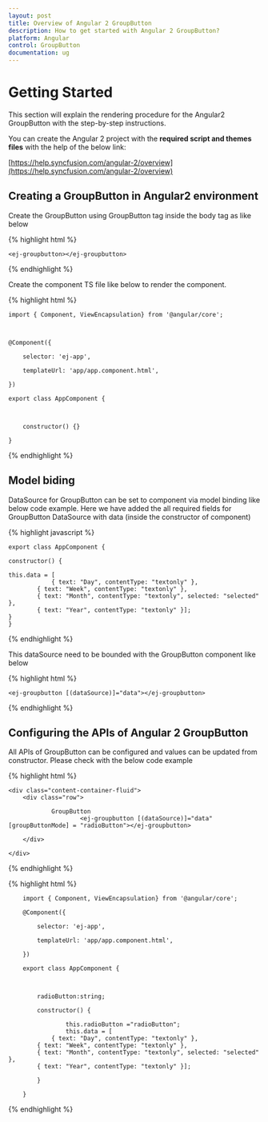 ```yaml
---
layout: post
title: Overview of Angular 2 GroupButton
description: How to get started with Angular 2 GroupButton?
platform: Angular
control: GroupButton
documentation: ug
---
```


# Getting Started

This section will explain the rendering procedure for the Angular2 GroupButton with the step-by-step instructions.

You can create the Angular 2 project with the **required script and themes files** with the help of the below link:

[https://help.syncfusion.com/angular-2/overview](https://help.syncfusion.com/angular-2/overview)


## Creating a GroupButton in Angular2 environment

Create the GroupButton using GroupButton tag inside the body tag as like below

{% highlight html %}

    <ej-groupbutton></ej-groupbutton>

{% endhighlight %}


Create the component TS file like below to render the component.

{% highlight html %}

    import { Component, ViewEncapsulation} from '@angular/core';



    @Component({

        selector: 'ej-app',

        templateUrl: 'app/app.component.html',

    })

    export class AppComponent {



        constructor() {}

    }

{% endhighlight %}


## Model biding

DataSource for GroupButton can be set to component via model binding like below code example.
Here we have added the all required fields for GroupButton DataSource with data (inside the constructor of component)


{% highlight javascript %}

    export class AppComponent { 

    constructor() { 

    this.data = [
                { text: "Day", contentType: "textonly" },
            { text: "Week", contentType: "textonly" },
            { text: "Month", contentType: "textonly", selected: "selected" },
            { text: "Year", contentType: "textonly" }];
    }
    }


{% endhighlight %}

This dataSource need to be bounded with the GroupButton component like below




{% highlight html %}

    <ej-groupbutton [(dataSource)]="data"></ej-groupbutton>



{% endhighlight %}


## Configuring the APIs of Angular 2 GroupButton 

All APIs of GroupButton can be configured and values can be updated from constructor. Please check with the below code example

{% highlight html %}

    <div class="content-container-fluid">
        <div class="row">

                GroupButton
                        <ej-groupbutton [(dataSource)]="data" [groupButtonMode] = "radioButton"></ej-groupbutton>

        </div>
        
    </div>



{% endhighlight %}



{% highlight html %}


        import { Component, ViewEncapsulation} from '@angular/core';

        @Component({

            selector: 'ej-app',

            templateUrl: 'app/app.component.html',

        })

        export class AppComponent {



            radioButton:string;

            constructor() {

                    this.radioButton ="radioButton";   
                    this.data = [
                { text: "Day", contentType: "textonly" },
            { text: "Week", contentType: "textonly" },
            { text: "Month", contentType: "textonly", selected: "selected" },
            { text: "Year", contentType: "textonly" }];
    
            }

        }

{% endhighlight %}




